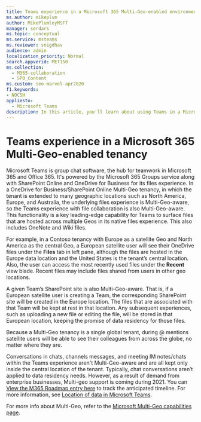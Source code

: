 ```yaml
---
title: Teams experience in a Microsoft 365 Multi-Geo-enabled environment
ms.author: mikeplum
author: MikePlumleyMSFT
manager: serdars
ms.topic: conceptual
ms.service: msteams
ms.reviewer: snigdhav
audience: admin
localization_priority: Normal
search.appverid: MET150
ms.collection: 
  - M365-collaboration
  - SPO_Content
ms.custom: seo-marvel-apr2020
f1.keywords:
- NOCSH
appliesto: 
  - Microsoft Teams
description: In this article, you'll learn about using Teams in a Microsoft 365 Multi-Geo-enabled environment.
---
```


# Teams experience in a Microsoft 365 Multi-Geo-enabled tenancy

Microsoft Teams is group chat software, the hub for teamwork in Microsoft 365 and Office 365. It's powered by the Microsoft 365 Groups service along with SharePoint Online and OneDrive for Business for its files experience. In a OneDrive for Business/SharePoint Online Multi-Geo tenancy, in which the tenant is extended to many geographic locations such as North America, Europe, and Australia, the underlying files experience is Multi-Geo-aware, so the Teams experience with file collaboration is also Multi-Geo-aware. This functionality is a key leading-edge capability for Teams to surface files that are hosted across multiple Geos in its native files experience. This also includes OneNote and Wiki files.

For example, in a Contoso tenancy with Europe as a satellite Geo and North America as the central Geo, a European satellite user will see their OneDrive files under the **Files** tab in left pane, although the files are hosted in the Europe data location and the United States is the tenant’s central location. Also, the user can access the most recently used files under the **Recent** view blade. Recent files may include files shared from users in other geo locations. 

A given Team’s SharePoint site is also Multi-Geo-aware. That is, if a European satellite user is creating a Team, the corresponding SharePoint site will be created in the Europe location. The files that are associated with that Team will be kept at rest in that location. Any subsequent experiences, such as uploading a new file or editing the file, will be stored in that European location, keeping the promise of data residency for those files.

Because a Multi-Geo tenancy is a single global tenant, during @ mentions satellite users will be able to see their colleagues from across the globe, no matter where they are.

Conversations in chats, channels messages, and meeting IM notes/chats within the Teams experience aren't Multi-Geo-aware and are all kept only inside the central location of the tenant. Typically, chat conversations aren’t applied to data residency needs. However, as a result of demand from enterprise businesses, Multi-geo support is coming during 2021. You can [View the M365 Roadmap entry here](https://www.microsoft.com/en-gb/microsoft-365/roadmap?filters=&searchterms=70783) to track the anticipated timeline. For more information, see [Location of data in Microsoft Teams](location-of-data-in-teams.md).

For more info about Multi-Geo, refer to the [Microsoft Multi-Geo capabilities page](https://aka.ms/multi-geo).
